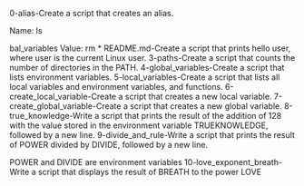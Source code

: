 0-alias-Create a script that creates an alias.



Name: ls

bal_variables
Value: rm *
README.md-Create a script that prints hello user, where user is the current Linux user.
3-paths-Create a script that counts the number of directories in the PATH.
4-global_variables-Create a script that lists environment variables.
5-local_variables-Create a script that lists all local variables and environment variables, and functions.
6-create_local_variable-Create a script that creates a new local variable.
7-create_global_variable-Create a script that creates a new global variable.
8-true_knowledge-Write a script that prints the result of the addition of 128 with the value stored in the environment variable TRUEKNOWLEDGE, followed by a new line.
9-divide_and_rule-Write a script that prints the result of POWER divided by DIVIDE, followed by a new line.



POWER and DIVIDE are environment variables
10-love_exponent_breath-Write a script that displays the result of BREATH to the power LOVE
